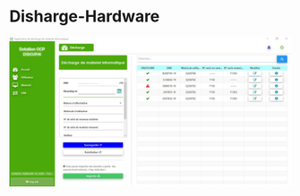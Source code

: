 # Disharge-Hardware

![](https://github.com/isacc10/Disharge-Hardware/blob/master/Image/Discharge%20Materiel%20Interface.jpg)

